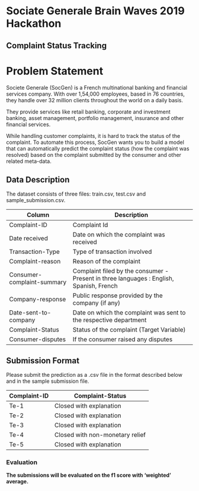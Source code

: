 # Sociate Generale Brain Waves 2019 Hackathon

## Complaint Status Tracking

# Problem Statement
Societe Generale (SocGen) is a French multinational banking and financial services company. With over 1,54,000 employees, based in 76 countries, they handle over 32 million clients throughout the world on a daily basis.

They provide services like retail banking, corporate and investment banking, asset management, portfolio management, insurance and other financial services.

While handling customer complaints, it is hard to track the status of the complaint. To automate this process, SocGen wants you to build a model that can automatically predict the complaint status (how the complaint was resolved) based on the complaint submitted by the consumer and other related meta-data.

## Data Description
The dataset consists of three files: train.csv, test.csv and sample_submission.csv.

|Column|Description|
|------|------|
|Complaint-ID|Complaint Id|
|Date received|Date on which the complaint was received|
|Transaction-Type|Type of transaction involved|
|Complaint-reason|Reason of the complaint|
|Consumer-complaint-summary|Complaint filed by the consumer - Present in three languages :  English, Spanish, French|
|Company-response|Public response provided by the company (if any)|
|Date-sent-to-company|Date on which the complaint was sent to the respective department|
|Complaint-Status|Status of the complaint (Target Variable)|
|Consumer-disputes|If the consumer raised any disputes|


## Submission Format
Please submit the prediction as a .csv file in the format described below and in the sample submission file.


|Complaint-ID|Complaint-Status|
|------|------|
|Te-1|Closed with explanation|
|Te-2|Closed with explanation|
|Te-3|Closed with explanation|
|Te-4|Closed with non-monetary relief|
|Te-5|Closed with explanation|

### Evaluation
**The submissions will be evaluated on the f1 score with ‘weighted’ average.**
